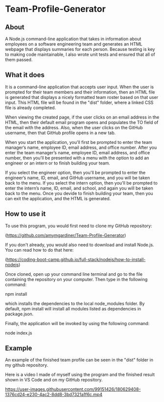 # Team-Profile-Generator

## About

A Node.js command-line application that takes in information about employees on a software engineering team and generates an HTML webpage that displays summaries for each person. Because testing is key to making code maintainable, I also wrote unit tests and ensured that all of them passed.

## What it does

It is a command-line application that accepts user input. When the user is prompted for their team members and their information, then an HTML file is generated that displays a nicely formatted team roster based on that user input. This HTML file will be found in the "dist" folder, where a linked CSS file is already completed.

When viewing the created page, if the user clicks on an email address in the HTML, then their default email program opens and populates the TO field of the email with the address. Also, when the user clicks on the GitHub username, then that GitHub profile opens in a new tab.

When you start the application, you'll first be prompted to enter the team manager’s name, employee ID, email address, and office number. After you enter the team manager’s name, employee ID, email address, and office number, then you'll be presented with a menu with the option to add an engineer or an intern or to finish building your team.

If you select the engineer option, then you'll be prompted to enter the engineer’s name, ID, email, and GitHub username, and you will be taken back to the menu. If you select the intern option, then you'll be prompted to enter the intern’s name, ID, email, and school, and again you will be taken back to the menu. Once you devide to finish building your team, then you can exit the application, and the HTML is generated.

## How to use it

To use this program, you would first need to clone my GitHub repository:

(https://github.com/amymgardiner/Team-Profile-Generator)

If you don't already, you would also need to download and install Node.js. You can read how to do that here:

(https://coding-boot-camp.github.io/full-stack/nodejs/how-to-install-nodejs)

Once cloned, open up your command line terminal and go to the file containing the repository on your computer. Then type in the following command:

npm install

which installs the dependencies to the local node_modules folder. By default, npm install will install all modules listed as dependencies in package.json.

Finally, the application will be invoked by using the following command:

node index.js

## Example

An example of the finished team profile can be seen in the "dist" folder in my github repository.

Here is a video I made of myself using the program and the finished result shown in VS Code and on my GitHub repository.

https://user-images.githubusercontent.com/99151426/180629408-1376cd24-e230-4ac2-8dd8-3bd7321a1f6c.mp4
